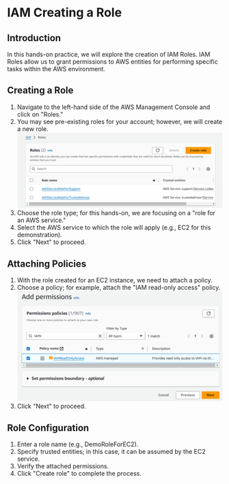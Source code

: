# IAM Creating a Role

## Introduction

In this hands-on practice, we will explore the creation of IAM Roles. IAM Roles allow us to grant permissions to AWS entities for performing specific tasks within the AWS environment.

## Creating a Role

1. Navigate to the left-hand side of the AWS Management Console and click on "Roles."
2. You may see pre-existing roles for your account; however, we will create a new role.
![Current Roles](<../../../readme-images/iam/current roles.png>)
1. Choose the role type; for this hands-on, we are focusing on a "role for an AWS service."
2. Select the AWS service to which the role will apply (e.g., EC2 for this demonstration).
3. Click "Next" to proceed.

## Attaching Policies

1. With the role created for an EC2 instance, we need to attach a policy.
2. Choose a policy; for example, attach the "IAM read-only access" policy.
![Add permissions](<../../../readme-images/iam/add permissions for the role.png>)
1. Click "Next" to proceed.

## Role Configuration

1. Enter a role name (e.g., DemoRoleForEC2).
2. Specify trusted entities; in this case, it can be assumed by the EC2 service.
3. Verify the attached permissions.
4. Click "Create role" to complete the process.
